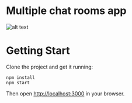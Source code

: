 # Multiple chat rooms app

![alt text](https://github.com/thanhvk/multiple-chatrooms/multiple-chatrooms.png "Multiple chat rooms")

# Getting Start

Clone the project and get it running:

```
npm install
npm start
```

Then open [http://localhost:3000](http://localhost:3000) in your browser.